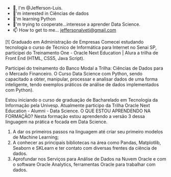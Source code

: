 - 👋, I'm @Jefferson-Luis.
- 👀'm interested in Ciências de dados
- 🌱'm learning Python
- 💞️'m trying to cooperate...interesse a aprender Data Science.
- 📫 How to get to me... jeffersonalveti@gmail.com

<!--- Jefferson-Luis/Jefferson-Luis is a special repository of ✨ ✨ because your README.md (this file) appears on your GitHub --->
[![  Graduado em Administração de Empresas
Comecei estudando tecnologia o curso de Técnico de Informática para Internet no Senai SP, participei do Treinamento One - Oracle Next Education | Alura a trilha de Front End (HTML, CSS5, Java Script).

Participei do treinamento do Banco Modal a Trilha: Ciências de Dados para o Mercado Financeiro. O Curso Data Science com Python, sendo capacitado a obter, manipular, processar e analisar dados de uma forma inteligente, tendo exemplos práticos de análise de dados implementados com Python).

Estou iniciando o curso de graduação de Bacharelado em Tecnologia da Informação pela Univesp.
Atualmente participo da Trilha Oracle Next Education - Alumni - Data Science.
O QUE ESTOU APRENDENDO NA FORMAÇÃO?
Nesta formação estou aprendendo a versão 3 dessa linguagem na prática e focada em Data Science.
1. A dar os primeiros passos na linguagem até criar seu primeiro modelos de Machine Learning;
2. A conhecer as principais bibliotecas na área como Pandas, Matplotlib, Seaborn e SKLearn e ter contato com diversas frentes da ciência de dados.
3. Aprofundar nos Serviços para Análise de Dados na Nuvem Oracle e com o software Oracle Analytics, ferramentas Oracle para trabalhar com dados.


[1]: http://www.twitter.com/meunome
[1.1]: http://i.imgur.com/tXSoThF.png (texto título)
